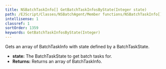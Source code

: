 ```yaml
---
title: NSBatchTaskInfo[] GetBatchTaskInfosByState(Integer state)
path: /EJScript/Classes/NSBatchAgent/Member functions/NSBatchTaskInfo[] GetBatchTaskInfosByState(Integer p_0)
intellisense: 1
classref: 1
sortOrder: 1359
keywords: GetBatchTaskInfosByState(Integer)
---
```



Gets an array of BatchTaskInfo with state defined by a BatchTaskState.



* **state:** The BatchTaskState to get batch tasks for.
* **Returns:** Returns an array of BatchTaskInfo.


